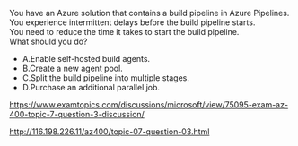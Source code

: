You have an Azure solution that contains a build pipeline in Azure Pipelines.<br/>You experience intermittent delays before the build pipeline starts.<br/>You need to reduce the time it takes to start the build pipeline.<br/>What should you do?<br/><ul><li class="multi-choice-item"><span class="multi-choice-letter" data-choice-letter="A">A.</span>Enable self-hosted build agents.</li><li class="multi-choice-item"><span class="multi-choice-letter" data-choice-letter="B">B.</span>Create a new agent pool.</li><li class="multi-choice-item"><span class="multi-choice-letter" data-choice-letter="C">C.</span>Split the build pipeline into multiple stages.</li><li class="multi-choice-item correct-hidden"><span class="multi-choice-letter" data-choice-letter="D">D.</span>Purchase an additional parallel job.</li></ul><p><a href="https://www.examtopics.com/discussions/microsoft/view/75095-exam-az-400-topic-7-question-3-discussion/">https://www.examtopics.com/discussions/microsoft/view/75095-exam-az-400-topic-7-question-3-discussion/</a></p><p><a href="http://116.198.226.11/az400/topic-07-question-03.html">http://116.198.226.11/az400/topic-07-question-03.html</a></p><script src="https://giscus.app/client.js"                    data-repo="azsamples/az204"                    data-repo-id="R_kgDOMRXzDQ"                    data-category="General"                    data-category-id="DIC_kwDOMRXzDc4Cgi27"                    data-mapping="pathname"                    data-strict="1"                    data-reactions-enabled="0"                    data-emit-metadata="0"                    data-input-position="bottom"                    data-theme="preferred_color_scheme"                    data-lang="en"                    crossorigin="anonymous"                    async>                    </script>